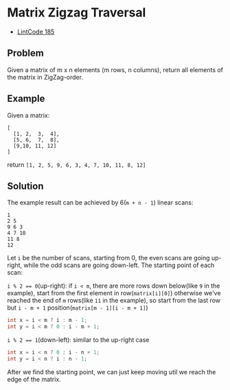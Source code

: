 Matrix Zigzag Traversal
===

- [LintCode 185](http://www.lintcode.com/en/problem/matrix-zigzag-traversal/)

Problem
-------

Given a matrix of m x n elements (m rows, n columns), return all elements of the matrix in ZigZag-order.

Example
-------

Given a matrix:

    [
      [1, 2,  3,  4],
      [5, 6,  7,  8],
      [9,10, 11, 12]
    ]

return ``[1, 2, 5, 9, 6, 3, 4, 7, 10, 11, 8, 12]``



Solution
--------

The example result can be achieved by 6(``m + n - 1``) linear scans:

```
1
2 5
9 6 3
4 7 10
11 8
12
```

Let ``i`` be the number of scans, starting from 0, the even scans are going up-right, while the odd scans are going down-left. The starting point of each scan:

``i % 2 == 0``(up-right): if ``i < m``, there are more rows down below(like ``9`` in the example), start from the first element in row(``matrix[i][0]``) otherwise we've reached the end of ``m`` rows(like ``11`` in the example), so start from the last row but ``i - m + 1`` position(``matrix[m - 1][i - m + 1]``)

```java
int x = i < m ? i : m - 1;
int y = i < m ? 0 : i - m + 1;
```

``i % 2 == 1``(down-left): similar to the up-right case

```java
int x = i < n ? 0 : i - n + 1;
int y = i < n ? i : n - 1;
```

After we find the starting point, we can just keep moving util we reach the edge of the matrix.